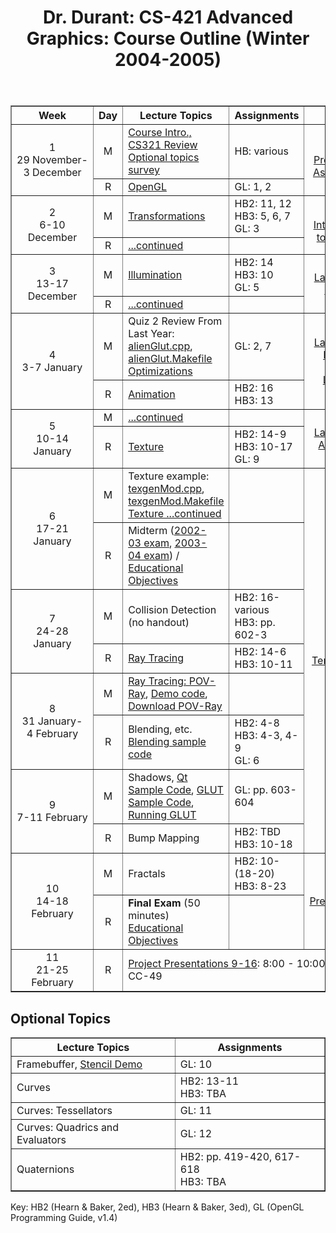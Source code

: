 ﻿---
title: "Dr. Durant: CS-421 Advanced Graphics: Course Outline (Winter 2004-2005)"
---

<table border summary="Course outline">
<tr>
    <th>Week</th>
    <th>Day</th>
    <th>Lecture Topics</th>
    <th>Assignments</th>
    <th>Lab</th>
</tr>

<tr>
    <td rowspan="2" align="center">1<br>29&nbsp;November-3&nbsp;December</td>
    <td align="center">M</td>
    <td><a href="cs421-01.pdf">Course Intro., CS321 Review</a>
        <br/><a href="optionalTopicsSurvey.pdf">Optional topics survey</a></td>
    <td>HB: various</td>
    <td rowspan="2" align="center"><a href="cs421-prereq.pdf">Lab 1: Prerequisite Assessment</a></td>
</tr>
<tr>
    <td align="center">R</td>
    <td><a href="cs421-02.pdf">OpenGL</a></td>
    <td>GL: 1, 2</td>
</tr>

<tr>
    <td rowspan="2" align="center">2<br>6-10 December</td>
    <td align="center">M</td>
    <td><a href="cs421-03.pdf">Transformations</a></td>
    <td>HB2: 11, 12<br/>HB3: 5, 6, 7<br/>GL: 3</td>
    <td rowspan="2" align="center"><a href="lab2.html">Lab 2: Introduction to OpenGL</a></td>
</tr>
<tr>
    <td align="center">R</td>
    <td><a href="cs421-04.pdf">...continued</a></td>
    <td></td>
</tr>

<tr>
    <td rowspan="2" align="center">3<br>13-17 December</td>
    <td align="center">M</td>
    <td><a href="cs421-05.pdf">Illumination</a></td>
    <td>HB2: 14<br/>HB3: 10<br/>GL: 5</td>
    <td rowspan="2" align="center"><a href="lab3.html">Lab 3: Lego Models</a></td>
</tr>
<tr>
    <td align="center">R</td>
    <td><a href="cs421-06.pdf">...continued</a></td>
    <td></td>
</tr>

<tr>
    <td rowspan="2" align="center">4<br>3-7 January</td>
    <td align="center">M</td>
    <td>Quiz 2 Review From Last Year: <a href="alienGlut.cpp">alienGlut.cpp</a>,
        <a href="alienGlut.Makefile">alienGlut.Makefile</a>
        <br/><a href="cs421-07.pdf">Optimizations</a></td>
    <td>GL: 2, 7</td>
    <td rowspan="2" align="center"><a href="lab4.html">Lab 4: Lego Models: Adding Lighting</a></td>
</tr>
<tr>
    <td align="center">R</td>
    <td><a href="cs421-08.pdf">Animation</a></td>
    <td>HB2: 16<br/>HB3: 13</td>
</tr>

<tr>
    <td rowspan="2" align="center">5<br>10-14 January</td>
    <td align="center">M</td>
    <td><a href="cs421-09.pdf">...continued</a></td>
    <td></td>
    <td rowspan="2" align="center"><a href="lab5.html">Lab 5: Lego Animation</a></td>
</tr>
<tr>
    <td align="center">R</td>
    <td><a href="cs421-10.pdf">Texture</a></td>
    <td>HB2: 14-9<br/>HB3: 10-17<br/>GL: 9</td>
</tr>

<tr>
    <td rowspan="2" align="center">6<br>17-21 January</td>
    <td align="center">M</td>
    <td>Texture example: <a href="texgenMod.cpp">texgenMod.cpp</a>,
        <a href="texgenMod.Makefile">texgenMod.Makefile</a>
	<br/><a href="cs421-11.pdf">Texture ...continued</a></td>
    <td></td>
    <td rowspan="8" align="center"><p><a href="project.html">Term Project</a></p></td>
</tr>
<tr>
    <td align="center">R</td>
    <td>Midterm (<a href="midterm-w0203.pdf">2002-03&nbsp;exam</a>,
                 <a href="midterm-w0304.pdf">2003-04&nbsp;exam</a>)
	/ <a href="midterm.html">Educational Objectives</a></td>
    <td></td>
</tr>

<tr>
    <td rowspan="2" align="center">7<br>24-28 January</td>
    <td align="center">M</td>
    <td>Collision Detection (no handout)</td>
    <td>HB2: 16-various<br/>HB3: pp. 602-3</td>
</tr>
<tr>
    <td align="center">R</td>
    <td><a href="cs421-13.pdf">Ray Tracing</a></td>
    <td>HB2: 14-6<br/>HB3: 10-11</td>
</tr>

<tr>
    <td rowspan="2" align="center">8<br>31&nbsp;January-4&nbsp;February</td>
    <td align="center">M</td>
    <td><a href="cs421-14.pdf">Ray Tracing: POV-Ray</a>,
	<a href="povray-demos.zip">Demo code</a>,
	<a href="http://www.povray.org/download/">Download POV-Ray</a>
    </td>
    <td></td>
</tr>
<tr>
    <td align="center">R</td>
    <td>Blending, etc.<br/><a href="blending.zip">Blending sample code</a></td>
    <td>HB2: 4-8<br/>HB3: 4-3, 4-9<br/>GL: 6</td>
</tr>

<tr>
    <td rowspan="2" align="center">9<br>7-11 February</td>
    <td align="center">M</td>
    <td>Shadows,
        <a href="shadowvolumes-qt.zip">Qt Sample Code</a>,
        <a href="shadowvolumes-glut.zip">GLUT Sample Code</a>, 
        <a href="glut.html">Running GLUT</a></td>
    <td>GL: pp. 603-604</td>
<tr>
    <td align="center">R</td>
    <td>Bump Mapping</td>
    <td>HB2: TBD<br/>HB3: 10-18</td>
</tr>

<tr>
    <td rowspan="2" align="center">10<br>14-18 February</td>
    <td align="center">M</td>
    <td><!--a href="cs421-18.pdf"-->Fractals<!--/a--></td>
    <td>HB2: 10-(18-20)<br/>HB3: 8-23</td>
    <td rowspan="2" align="center"><a href="presentation.html">Project Presentations 1-8</a></td>
</tr>
<tr>
    <td align="center">R</td>
    <td><strong>Final Exam</strong> (50 minutes)
      <br/><a href="final.html">Educational Objectives</a></td>
</tr>

<tr>
    <td align="center">11<br>21-25 February</td>
    <td align="center">R</td>
    <td colspan="3"><a href="presentation.html">Project Presentations 9-16</a>: 8:00 - 10:00 A.M. in CC-49</td>
</tr>
</table>

## Optional Topics

<table border summary="Optional Topics Not Covered This Quarter">
<tr>
    <th>Lecture Topics</th>
    <th>Assignments</th>
</tr>
<tr>
    <td><!--a href="cs421-17.pdf"-->Framebuffer<!--/a-->,
	<a href="stencil.zip">Stencil Demo</a></td>
    <td>GL: 10</td>
</tr>
<tr>
	<td><!--a href="cs421-15.pdf"-->Curves<!--/a--></td>
	<td>HB2: 13-11<br/>HB3: TBA</td>
</tr>
<tr>
	<td><!--a href="cs421-16.pdf"-->Curves: Tessellators<!--/a--><!--a href="cs421-16.zip"--><!--MSVC demo project--><!--/a--></td>
	<td>GL: 11</td>
</tr>
<tr>
	<td>Curves: Quadrics and Evaluators</td>
	<td>GL: 12</td>
</tr>
<tr>
    <td><!--a href="cs421-16.txt"-->Quaternions<!--/a--></td>
    <td>HB2: pp. 419-420, 617-618<br/>HB3: TBA</td>
</tr>
</table>

Key: HB2 (Hearn &amp; Baker, 2ed), HB3 (Hearn &amp; Baker, 3ed), GL (OpenGL Programming Guide, v1.4)
